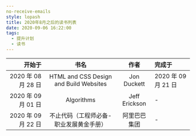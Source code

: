 ```yaml
---
no-receive-emails
style: lopash
title: 2020年8月之后的读书列表
date: 2020-09-06 16:22:00
tags:
  - 提升计划
  - 读书
---
```


|              开始于 |                  书名                   |     作者      | 完成于              |
| ------------------: | :-------------------------------------: | :-----------: | :------------------ |
| 2020 年 08 月 28 日 | HTML and CSS Design and Build Websites  |  Jon Duckett  | 2020 年 09 月 21 日 |
| 2020 年 09 月 01 日 |               Algorithms                | Jeff Erickson | -                   |
| 2020 年 09 月 22 日 | 不止代码（工程师必备-职业发展黄金手册） | 阿里巴巴集团  | -                   |
